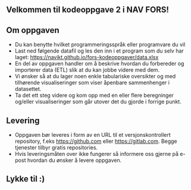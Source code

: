 ## Velkommen til kodeoppgave 2 i NAV FORS!

## Om oppgaven
* Du kan benytte hvilket programmeringsspråk eller programvare du vil
* Last ned følgende datafil og les den inn i et program som du selv har laget: https://navikt.github.io/fors-kodeoppgaver/data.xlsx
* En del av oppgaven handler om å beskrive hvordan du forbereder og importerer data (ETL) slik at du kan jobbe videre med dem.
* Vi ønsker så at du lager noen enkle tabulariske oversikter og med tilhørende visualiseringer som viser åpenbare sammenhenger i datasettet.
* Ta det ett steg videre og kom opp med en eller flere beregninger og/eller visualiseringer som går utover det du gjorde i forrige punkt.

## Levering
* Oppgaven bør leveres i form av en URL til et versjonskontrollert repository, f.eks https://github.com eller https://gitlab.com. Begge tjenester tilbyr gratis repositories.
* Hvis leveringsmåten over ikke fungerer så informere oss gjerne på e-post hvordan du ønsker å levere oppgaven.

## Lykke til :)
